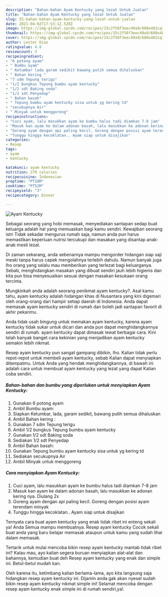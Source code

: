 ```yaml
---
description: "Bahan-bahan Ayam Kentucky yang lezat Untuk Jualan"
title: "Bahan-bahan Ayam Kentucky yang lezat Untuk Jualan"
slug: 55-bahan-bahan-ayam-kentucky-yang-lezat-untuk-jualan
date: 2021-04-02T17:53:12.528Z
image: https://img-global.cpcdn.com/recipes/15c2f58f3eec49a9/680x482cq70/ayam-kentucky-foto-resep-utama.jpg
thumbnail: https://img-global.cpcdn.com/recipes/15c2f58f3eec49a9/680x482cq70/ayam-kentucky-foto-resep-utama.jpg
cover: https://img-global.cpcdn.com/recipes/15c2f58f3eec49a9/680x482cq70/ayam-kentucky-foto-resep-utama.jpg
author: Lester Diaz
ratingvalue: 4.8
reviewcount: 3
recipeingredient:
- "6 potong ayam"
- " Bumbu ayam"
- " Ketumbar lada garam sedikit bawang putih semua dihaluskan"
- " Bahan kering "
- "7 sdm Tepung terigu"
- "1/2 bungkus Tepung bumbu ayam kentucky"
- "1/2 sdt Baking soda"
- "1/2 sdt Penyedap"
- " Bahan basah"
- " Tepung bumbu ayam kentucky sisa untuk yg kering td"
- "secukupnya Air"
- " Minyak untuk menggoreng"
recipeinstructions:
- "Cuci ayam, lalu masukkan ayam ke bumbu halus tadi diamkan 7-8 jam"
- "Masuk kan ayam ke dalam adonan basah, lalu masukkan ke adonan kering nya. Diulang 2x"
- "Goreng ayam dengan api paling kecil. Goreng dengan posisi ayam terendam minyak"
- "Tunggu hingga kecoklatan.. Ayam siap untuk disajikan"
categories:
- Resep
tags:
- ayam
- kentucky

katakunci: ayam kentucky 
nutrition: 270 calories
recipecuisine: Indonesian
preptime: "PT18M"
cooktime: "PT52M"
recipeyield: "3"
recipecategory: Dinner

---
```



![Ayam Kentucky](https://img-global.cpcdn.com/recipes/15c2f58f3eec49a9/680x482cq70/ayam-kentucky-foto-resep-utama.jpg)

Sebagai seorang yang hobi memasak, menyediakan santapan sedap buat keluarga adalah hal yang memuaskan bagi kamu sendiri. Kewajiban seorang istri Tidak sekadar mengurus rumah saja, namun anda pun harus memastikan keperluan nutrisi tercukupi dan masakan yang disantap anak-anak mesti lezat.

Di zaman  sekarang, anda sebenarnya mampu mengorder hidangan siap saji meski tanpa harus capek mengolahnya terlebih dahulu. Namun banyak juga lho orang yang selalu mau memberikan yang terlezat bagi keluarganya. Sebab, menghidangkan masakan yang dibuat sendiri jauh lebih higienis dan kita pun bisa menyesuaikan sesuai dengan masakan kesukaan orang tercinta. 



Mungkinkah anda adalah seorang penikmat ayam kentucky?. Asal kamu tahu, ayam kentucky adalah hidangan khas di Nusantara yang kini digemari oleh orang-orang dari hampir setiap daerah di Indonesia. Anda dapat memasak ayam kentucky sendiri di rumah dan boleh jadi santapan favorit di akhir pekanmu.

Anda tidak usah bingung untuk memakan ayam kentucky, karena ayam kentucky tidak sukar untuk dicari dan anda pun dapat menghidangkannya sendiri di rumah. ayam kentucky dapat dimasak lewat berbagai cara. Kini telah banyak banget cara kekinian yang menjadikan ayam kentucky semakin lebih nikmat.

Resep ayam kentucky pun sangat gampang dibikin, lho. Kalian tidak perlu repot-repot untuk membeli ayam kentucky, sebab Kalian dapat menyiapkan ditempatmu. Untuk Anda yang hendak menghidangkannya, di bawah ini adalah cara untuk membuat ayam kentucky yang lezat yang dapat Kalian coba sendiri.

<!--inarticleads1-->

##### Bahan-bahan dan bumbu yang diperlukan untuk menyiapkan Ayam Kentucky:

1. Gunakan 6 potong ayam
1. Ambil  Bumbu ayam:
1. Siapkan  Ketumbar, lada, garam sedikit, bawang putih semua dihaluskan
1. Ambil  Bahan kering :
1. Gunakan 7 sdm Tepung terigu
1. Ambil 1/2 bungkus Tepung bumbu ayam kentucky
1. Gunakan 1/2 sdt Baking soda
1. Sediakan 1/2 sdt Penyedap
1. Ambil  Bahan basah:
1. Gunakan  Tepung bumbu ayam kentucky sisa untuk yg kering td
1. Sediakan secukupnya Air
1. Ambil  Minyak untuk menggoreng




<!--inarticleads2-->

##### Cara menyiapkan Ayam Kentucky:

1. Cuci ayam, lalu masukkan ayam ke bumbu halus tadi diamkan 7-8 jam
1. Masuk kan ayam ke dalam adonan basah, lalu masukkan ke adonan kering nya. Diulang 2x
1. Goreng ayam dengan api paling kecil. Goreng dengan posisi ayam terendam minyak
1. Tunggu hingga kecoklatan.. Ayam siap untuk disajikan




Ternyata cara buat ayam kentucky yang enak tidak ribet ini enteng sekali ya! Anda Semua mampu membuatnya. Resep ayam kentucky Cocok sekali buat anda yang baru belajar memasak ataupun untuk kamu yang sudah lihai dalam memasak.

Tertarik untuk mulai mencoba bikin resep ayam kentucky mantab tidak ribet ini? Kalau mau, ayo kalian segera buruan menyiapkan alat-alat dan bahannya, kemudian buat deh Resep ayam kentucky yang enak dan simple ini. Betul-betul mudah kan. 

Oleh karena itu, ketimbang kalian berlama-lama, ayo kita langsung saja hidangkan resep ayam kentucky ini. Dijamin anda gak akan nyesel sudah bikin resep ayam kentucky nikmat simple ini! Selamat mencoba dengan resep ayam kentucky enak simple ini di rumah sendiri,ya!.

